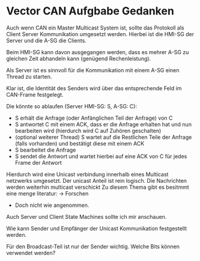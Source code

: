 # Vector CAN Aufgbabe Gedanken
Auch wenn CAN ein Master Multicast System ist, sollte das Protokoll als Client Server Kommunikation umgesetzt werden.
Hierbei ist die HMI-SG der Server und die A-SG die Clients.

Beim HMI-SG kann davon ausgegangen werden, dass es mehrer A-SG zu gleichen Zeit abhandeln kann (genügend Rechenleistung).

Als Server ist es sinnvoll für die Kommunikation mit einem A-SG einen Thread zu starten.

Klar ist, die Identität des Senders wird über das entsprechende Feld im CAN-Frame festgelegt.

Die könnte so ablaufen (Server HMI-SG: S, A-SG: C):
- S erhält die Anfrage (oder Anfänglichen Teil der Anfrage) von C
- S antwortet C mit einem ACK, dass er die Anfrage erhalten hat und nun bearbeiten wird (hierdurch wird C auf Zuhören geschalten)
- (optional weiterer Thread) S wartet auf die Restlichen Teile der Anfrage (falls vorhanden) und bestätigt diese mit einem ACK
- S bearbeitet die Anfrage
- S sendet die Antwort und wartet hierbei auf eine ACK von C für jedes Frame der Antwort


Hierdurch wird eine Unicast verbindung innerhalb eines Multicast netzwerks umgesetzt.
Der unicast Anteil ist rein logisch.
Die Nachrichten werden weiterhin multicast verschickt
Zu diesem Thema gibt es besitmmt eine menge literatur:
-> Forschen
- Doch nicht wie angenommen.


Auch Server und Client State Machines sollte ich mir anschauen.

Wie kann Sender und Empfänger der Unicast Kommunikation festgestellt werden.

Für den Broadcast-Teil ist nur der Sender wichtig.
Welche Bits können verwendet werden?
